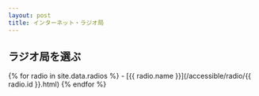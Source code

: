 ```yaml
---
layout: post
title: インターネット・ラジオ局
---
```

## ラジオ局を選ぶ
<div>
<script>
  (function() {
    var cx = '005075177271513819053:_c7zpfucxak';
    var gcse = document.createElement('script');
    gcse.type = 'text/javascript';
    gcse.async = true;
    gcse.src = 'https://cse.google.com/cse.js?cx=' + cx;
    var s = document.getElementsByTagName('script')[0];
    s.parentNode.insertBefore(gcse, s);
  })();
</script>
<gcse:search></gcse:search>
</div>
{% for radio in site.data.radios %}
- [{{ radio.name }}](/accessible/radio/{{ radio.id }}.html) {% endfor %}
